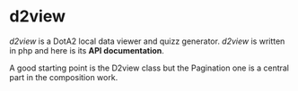 # d2view

<em>d2view</em> is a DotA2 local data viewer and quizz generator. 
<em>d2view</em> is written in php and here is its 
<strong>API documentation</strong>.

A good starting point is the D2view class but the Pagination one is a central
part in the composition work.
